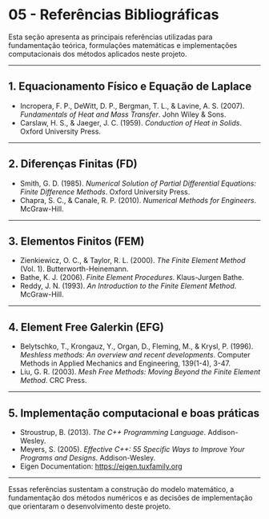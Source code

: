 # 05 - Referências Bibliográficas

Esta seção apresenta as principais referências utilizadas para fundamentação teórica, formulações matemáticas e implementações computacionais dos métodos aplicados neste projeto.

---

## 1. Equacionamento Físico e Equação de Laplace

- Incropera, F. P., DeWitt, D. P., Bergman, T. L., & Lavine, A. S. (2007). *Fundamentals of Heat and Mass Transfer*. John Wiley & Sons.
- Carslaw, H. S., & Jaeger, J. C. (1959). *Conduction of Heat in Solids*. Oxford University Press.

---

## 2. Diferenças Finitas (FD)

- Smith, G. D. (1985). *Numerical Solution of Partial Differential Equations: Finite Difference Methods*. Oxford University Press.
- Chapra, S. C., & Canale, R. P. (2010). *Numerical Methods for Engineers*. McGraw-Hill.

---

## 3. Elementos Finitos (FEM)

- Zienkiewicz, O. C., & Taylor, R. L. (2000). *The Finite Element Method* (Vol. 1). Butterworth-Heinemann.
- Bathe, K. J. (2006). *Finite Element Procedures*. Klaus-Jurgen Bathe.
- Reddy, J. N. (1993). *An Introduction to the Finite Element Method*. McGraw-Hill.

---

## 4. Element Free Galerkin (EFG)

- Belytschko, T., Krongauz, Y., Organ, D., Fleming, M., & Krysl, P. (1996). *Meshless methods: An overview and recent developments*. Computer Methods in Applied Mechanics and Engineering, 139(1-4), 3-47.
- Liu, G. R. (2003). *Mesh Free Methods: Moving Beyond the Finite Element Method*. CRC Press.

---

## 5. Implementação computacional e boas práticas

- Stroustrup, B. (2013). *The C++ Programming Language*. Addison-Wesley.
- Meyers, S. (2005). *Effective C++: 55 Specific Ways to Improve Your Programs and Designs*. Addison-Wesley.
- Eigen Documentation: https://eigen.tuxfamily.org

---

Essas referências sustentam a construção do modelo matemático, a fundamentação dos métodos numéricos e as decisões de implementação que orientaram o desenvolvimento deste projeto.